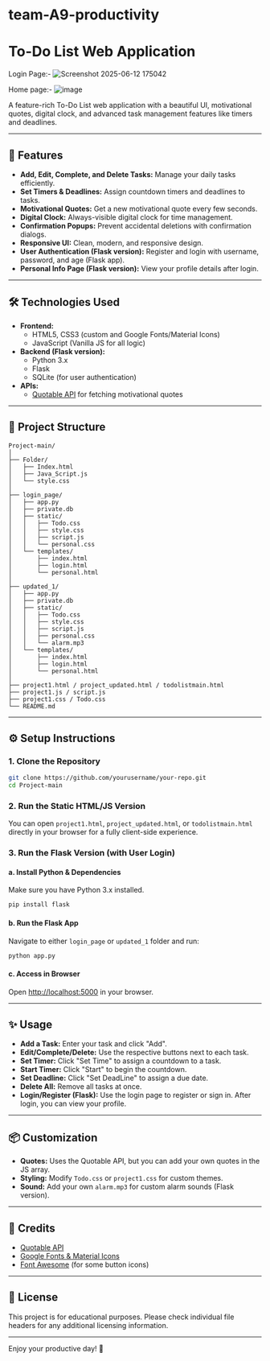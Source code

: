 # team-A9-productivity
# To-Do List Web Application
Login Page:-
![Screenshot 2025-06-12 175042](https://github.com/user-attachments/assets/2a8b73ba-57d5-4c5c-874e-9904b67a829a)


Home page:-
![image](https://github.com/user-attachments/assets/fd8047c1-23c8-459e-948e-ca8f89a0e52a)


A feature-rich To-Do List web application with a beautiful UI, motivational quotes, digital clock, and advanced task management features like timers and deadlines.

---

## 🚀 Features

- **Add, Edit, Complete, and Delete Tasks:** Manage your daily tasks efficiently.
- **Set Timers & Deadlines:** Assign countdown timers and deadlines to tasks.
- **Motivational Quotes:** Get a new motivational quote every few seconds.
- **Digital Clock:** Always-visible digital clock for time management.
- **Confirmation Popups:** Prevent accidental deletions with confirmation dialogs.
- **Responsive UI:** Clean, modern, and responsive design.
- **User Authentication (Flask version):** Register and login with username, password, and age (Flask app).
- **Personal Info Page (Flask version):** View your profile details after login.

---

## 🛠️ Technologies Used

- **Frontend:**
  - HTML5, CSS3 (custom and Google Fonts/Material Icons)
  - JavaScript (Vanilla JS for all logic)
- **Backend (Flask version):**
  - Python 3.x
  - Flask
  - SQLite (for user authentication)
- **APIs:**
  - [Quotable API](https://api.quotable.io/random) for fetching motivational quotes

---

## 📁 Project Structure

```
Project-main/
│
├── Folder/
│   ├── Index.html
│   ├── Java_Script.js
│   └── style.css
│
├── login_page/
│   ├── app.py
│   ├── private.db
│   ├── static/
│   │   ├── Todo.css
│   │   ├── style.css
│   │   ├── script.js
│   │   └── personal.css
│   └── templates/
│       ├── index.html
│       ├── login.html
│       └── personal.html
│
├── updated_1/
│   ├── app.py
│   ├── private.db
│   ├── static/
│   │   ├── Todo.css
│   │   ├── style.css
│   │   ├── script.js
│   │   ├── personal.css
│   │   └── alarm.mp3
│   └── templates/
│       ├── index.html
│       ├── login.html
│       └── personal.html
│
├── project1.html / project_updated.html / todolistmain.html
├── project1.js / script.js
├── project1.css / Todo.css
└── README.md
```

---

## ⚙️ Setup Instructions

### 1. **Clone the Repository**

```bash
git clone https://github.com/yourusername/your-repo.git
cd Project-main
```

### 2. **Run the Static HTML/JS Version**

You can open `project1.html`, `project_updated.html`, or `todolistmain.html` directly in your browser for a fully client-side experience.

### 3. **Run the Flask Version (with User Login)**

#### a. **Install Python & Dependencies**

Make sure you have Python 3.x installed.

```bash
pip install flask
```

#### b. **Run the Flask App**

Navigate to either `login_page` or `updated_1` folder and run:

```bash
python app.py
```

#### c. **Access in Browser**

Open [http://localhost:5000](http://localhost:5000) in your browser.

---

## ✨ Usage

- **Add a Task:** Enter your task and click "Add".
- **Edit/Complete/Delete:** Use the respective buttons next to each task.
- **Set Timer:** Click "Set Time" to assign a countdown to a task.
- **Start Timer:** Click "Start" to begin the countdown.
- **Set Deadline:** Click "Set DeadLine" to assign a due date.
- **Delete All:** Remove all tasks at once.
- **Login/Register (Flask):** Use the login page to register or sign in. After login, you can view your profile.

---

## 📦 Customization

- **Quotes:** Uses the Quotable API, but you can add your own quotes in the JS array.
- **Styling:** Modify `Todo.css` or `project1.css` for custom themes.
- **Sound:** Add your own `alarm.mp3` for custom alarm sounds (Flask version).

---

## 📝 Credits

- [Quotable API](https://api.quotable.io/)
- [Google Fonts & Material Icons](https://fonts.google.com/icons)
- [Font Awesome](https://fontawesome.com/) (for some button icons)

---

## 📄 License

This project is for educational purposes. Please check individual file headers for any additional licensing information.

---

Enjoy your productive day! 🚀
